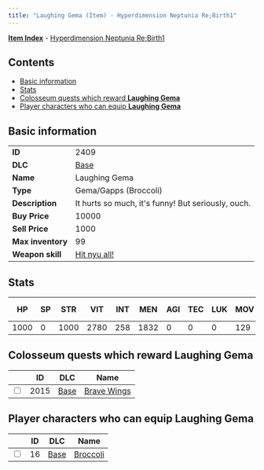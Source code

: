 ```yaml
---
title: "Laughing Gema (Item) - Hyperdimension Neptunia Re;Birth1"
---
```


[**Item Index**](/neptunia/rb1/item/index.html) - [Hyperdimension Neptunia Re;Birth1](/neptunia/rb1)

## Contents

- [Basic information](#basic-information)
- [Stats](#stats)
- [Colosseum quests which reward **Laughing Gema**](#colosseum-quests-which-reward-laughing-gema)
- [Player characters who can equip **Laughing Gema**](#player-characters-who-can-equip-laughing-gema)

## Basic information

|   |   |
| -- | -- |
| **ID** | 2409 |
| **DLC** | [Base](/neptunia/rb1/dlc/1-base.html) |
| **Name** | Laughing Gema |
| **Type** | Gema/Gapps (Broccoli) |
| **Description** | It hurts so much, it's funny! But seriously, ouch. |
| **Buy Price** | 10000 |
| **Sell Price** | 1000 |
| **Max inventory** | 99 |
| **Weapon skill** | [Hit nyu all!](/neptunia/rb1/skill/1-2303-hit-nyu-all.html) |


## Stats

| HP | SP | STR | VIT | INT | MEN | AGI | TEC | LUK | MOV | Fire res. | Ice res. | Wind res. | Lightning res. |
| -- | -- | --- | --- | --- | --- | --- | --- | --- | --- | --------- | -------- | --------- | -------------- |
| 1000 | 0 | 1000 | 2780 | 258 | 1832 | 0 | 0 | 0 | 129 | 0 | 0 | 0 | 0 |


## Colosseum quests which reward **Laughing Gema**

|    | ID | DLC | Name |
| -- | -- | --- | ---- |
| <input type="checkbox" id="rb1-colosseum-1-2015" class="trackbox" /> | 2015 | [Base](/neptunia/rb1/dlc/1-base.html) | [Brave Wings](/neptunia/rb1/colosseum/1-2015-brave-wings.html) |


## Player characters who can equip **Laughing Gema**

|    | ID | DLC | Name |
| -- | -- | --- | ---- |
| <input type="checkbox" id="rb1-player-1-16" class="trackbox" /> | 16 | [Base](/neptunia/rb1/dlc/1-base.html) | [Broccoli](/neptunia/rb1/player/1-16-broccoli.html) |
